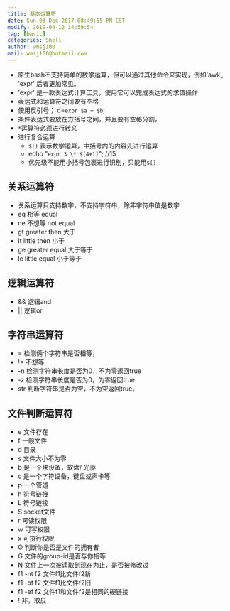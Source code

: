 ```yaml
---
title: 基本运算符 
date: Sun 03 Dec 2017 08:49:55 PM CST
modify: 2019-04-12 14:59:54	
tag: [basic]
categories: Shell
author: wmsj100
mail: wmsj100@hotmail.com
---
```


- 原生bash不支持简单的数学运算，但可以通过其他命令来实现，例如'awk', 'expr' 后者更加常见。
- 'expr' 是一款表达式计算工具，使用它可以完成表达式的求值操作
- 表达式和运算符之间要有空格
- 使用反引号； d=`expr $a + $b`;
- 条件表达式要放在方括号之间，并且要有空格分割，
- `*`运算符必须进行转义
- 进行复合运算
	- `$[]` 表示数学运算，中括号内的内容先进行运算
	- echo "`expr 3 \* $[4+1]`"; //15
	- 优先级不能用小括号包裹进行识别，只能用`$[]`

## 关系运算符
- 关系运算只支持数字，不支持字符串，除非字符串值是数字
- eq 相等 equal
- ne 不想等 not equal
- gt greater then 大于
- lt little then 小于
- ge greater equal 大于等于
- le little equal 小于等于

## 逻辑运算符
- && 逻辑and
- || 逻辑or

## 字符串运算符
- = 检测俩个字符串是否相等，
- != 不想等
- -n 检测字符串长度是否为0，不为零返回true
- -z 检测字符串长度是否为0，为零返回true
- str 判断字符串是否为空，不为空返回true。


## 文件判断运算符
- e 文件存在
- f 一般文件
- d 目录
- s 文件大小不为零
- b 是一个块设备，软盘/ 光驱
- c 是一个字符设备，键盘或声卡等
- p 一个管道
- h 符号链接
- L 符号链接
- S socket文件
- r 可读权限
- w 可写权限
- x 可执行权限
- O 判断你是否是文件的拥有者
- G 文件的group-id是否与你相等
- N 文件上一次被读取到现在为止，是否被修改过
- f1 -nt f2 文件f1比文件f2新
- f1 -ot f2 文件f1比文件f2旧
- f1 -ef f2 文件f1和文件f2是相同的硬链接
- ! 非，取反

